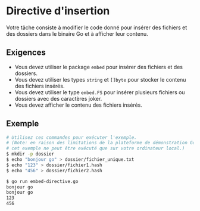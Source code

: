 # Directive d'insertion

Votre tâche consiste à modifier le code donné pour insérer des fichiers et des dossiers dans le binaire Go et à afficher leur contenu.

## Exigences

- Vous devez utiliser le package `embed` pour insérer des fichiers et des dossiers.
- Vous devez utiliser les types `string` et `[]byte` pour stocker le contenu des fichiers insérés.
- Vous devez utiliser le type `embed.FS` pour insérer plusieurs fichiers ou dossiers avec des caractères joker.
- Vous devez afficher le contenu des fichiers insérés.

## Exemple

```sh
# Utilisez ces commandes pour exécuter l'exemple.
# (Note: en raison des limitations de la plateforme de démonstration Go,
# cet exemple ne peut être exécuté que sur votre ordinateur local.)
$ mkdir -p dossier
$ echo "bonjour go" > dossier/fichier_unique.txt
$ echo "123" > dossier/fichier1.hash
$ echo "456" > dossier/fichier2.hash

$ go run embed-directive.go
bonjour go
bonjour go
123
456
```
